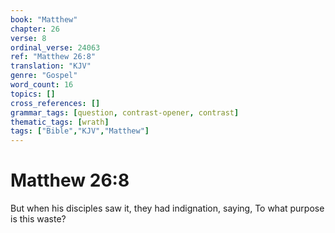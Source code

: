 ```yaml
---
book: "Matthew"
chapter: 26
verse: 8
ordinal_verse: 24063
ref: "Matthew 26:8"
translation: "KJV"
genre: "Gospel"
word_count: 16
topics: []
cross_references: []
grammar_tags: [question, contrast-opener, contrast]
thematic_tags: [wrath]
tags: ["Bible","KJV","Matthew"]
---
```


# Matthew 26:8

But when his disciples saw it, they had indignation, saying, To what purpose is this waste?
